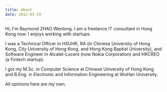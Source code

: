 ```yaml
---
title: About
date: 2012-03-19
---
```


Hi, I'm Raymond ZHAO Wenlong. I am a freelance IT consultant in Hong Kong now. I enjoys working with startups.

I was a Technical Officer in HSUHK, RA (in Chinese University of Hong Kong, City University of Hong Kong, and Hong Kong Baptist University), and Software Engineer in Alcatel-Lucent (now Nokia Corporation) and HKCREO (a Fintech startup).  

I got my M.Sc. in Computer Science at Chinese University of Hong Kong and B.Eng. in Electronic and Information Engineering at WuHan University.   

All opinions here are my own.  